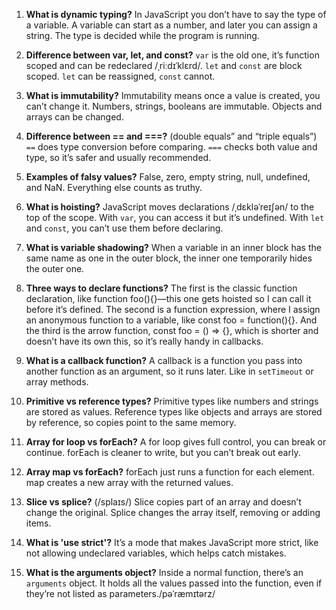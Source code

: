 1. **What is dynamic typing?**
   In JavaScript you don’t have to say the type of a variable. A variable can start as a number, and later you can assign a string. The type is decided while the program is running.

2. **Difference between var, let, and const?**
   `var` is the old one, it’s function scoped and can be redeclared /ˌriːdɪˈklɛrd/. `let` and `const` are block scoped. `let` can be reassigned, `const` cannot.

3. **What is immutability?**
   Immutability means once a value is created, you can’t change it. Numbers, strings, booleans are immutable. Objects and arrays can be changed.

4. **Difference between == and ===?** (double equals” and “triple equals”)
   `==` does type conversion before comparing. `===` checks both value and type, so it’s safer and usually recommended.

5. **Examples of falsy values?**
   False, zero, empty string, null, undefined, and NaN. Everything else counts as truthy.

6. **What is hoisting?**
   JavaScript moves declarations /ˌdɛkləˈreɪʃən/ to the top of the scope. With `var`, you can access it but it’s undefined. With `let` and `const`, you can’t use them before declaring.

7. **What is variable shadowing?**
   When a variable in an inner block has the same name as one in the outer block, the inner one temporarily hides the outer one.

8. **Three ways to declare functions?**
   The first is the classic function declaration, like function foo(){}—this one gets hoisted so I can call it before it’s defined.
   The second is a function expression, where I assign an anonymous function to a variable, like const foo = function(){}.
   And the third is the arrow function, const foo = () => {}, which is shorter and doesn’t have its own this, so it’s really handy in callbacks.

9. **What is a callback function?**
   A callback is a function you pass into another function as an argument, so it runs later. Like in `setTimeout` or array methods.

10. **Primitive vs reference types?**
    Primitive types like numbers and strings are stored as values. Reference types like objects and arrays are stored by reference, so copies point to the same memory.

11. **Array for loop vs forEach?**
    A for loop gives full control, you can break or continue. forEach is cleaner to write, but you can’t break out early.

12. **Array map vs forEach?**
    forEach just runs a function for each element. map creates a new array with the returned values.

13. **Slice vs splice?** (/splaɪs/)
    Slice copies part of an array and doesn’t change the original. Splice changes the array itself, removing or adding items.

14. **What is 'use strict'?**
    It’s a mode that makes JavaScript more strict, like not allowing undeclared variables, which helps catch mistakes.

15. **What is the arguments object?**
    Inside a normal function, there’s an `arguments` object. It holds all the values passed into the function, even if they’re not listed as parameters./pəˈræmɪtərz/

